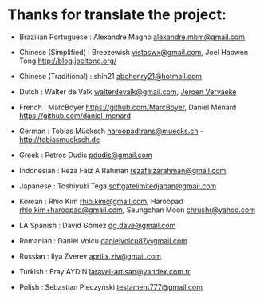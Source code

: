 <!--

    Names should be added to this file like so:
        Name <email address>

    Please keep the list sorted.

    Rhio Kim <rhio.kim@gmail.com>

-->
# Thanks for translate the project:

* Brazilian Portuguese   :  Alexandre Magno <alexandre.mbm@gmail.com>

* Chinese (Simplified)   :  Breezewish <vistaswx@gmail.com>, Joel Haowen Tong <http://blog.joeltong.org/>

* Chinese (Traditional)  :  shin21 <abchenry21@hotmail.com>

* Dutch                  :  Walter de Valk <walterdevalk@gmail.com>, [Jeroen Vervaeke](https://vervaeke.nu/)

* French                 :  MarcBoyer <https://github.com/MarcBoyer>, Daniel Ménard <https://github.com/daniel-menard>

* German                 :  Tobias Mücksch <haroopadtrans@muecks.ch> - http://tobiasmueksch.de

* Greek                  :  Petros Dudis <pdudis@gmail.com>

* Indonesian             :  Reza Faiz A Rahman <rezafaizarahman@gmail.com>

* Japanese               :  Toshiyuki Tega <softgatelimitedjapan@gmail.com>

* Korean                 :  Rhio Kim <rhio.kim@gmail.com>, Haroopad <rhio.kim+haroopad@gmail.com>, Seungchan Moon <chrushr@yahoo.com>

* LA Spanish             :  David Gómez <dg.dave@gmail.com>

* Romanian               :  Daniel Voicu <danielvoicu87@gmail.com>

* Russian                :  Ilya Zverev <aprilix.ziv@gmail.com>

* Turkish                :  Eray AYDIN <laravel-artisan@yandex.com.tr>

* Polish                 :  Sebastian Pieczyński <testament777@gmail.com>
